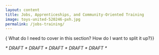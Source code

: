 ```yaml
---
layout: content
title: Jobs, Apprenticeships, and Community-Oriented Training
image: toys-united-520246-pxh.jpg
permalink: /jobs-training/
---
```


{ What do I need to cover in this section? How do I want to split it up?}}

_* DRAFT * DRAFT * DRAFT * DRAFT * DRAFT *_
